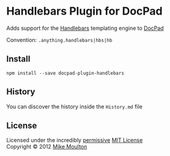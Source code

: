 # Handlebars Plugin for DocPad
Adds support for the [Handlebars](http://handlebarsjs.com/) templating engine to [DocPad](https://github.com/bevry/docpad)

Convention:  `.anything.handlebars|hbs|hb`


## Install

```
npm install --save docpad-plugin-handlebars
```


## History
You can discover the history inside the `History.md` file


## License
Licensed under the incredibly [permissive](http://en.wikipedia.org/wiki/Permissive_free_software_licence) [MIT License](http://creativecommons.org/licenses/MIT/)
<br/>Copyright &copy; 2012 [Mike Moulton](http://meltmedia.com)